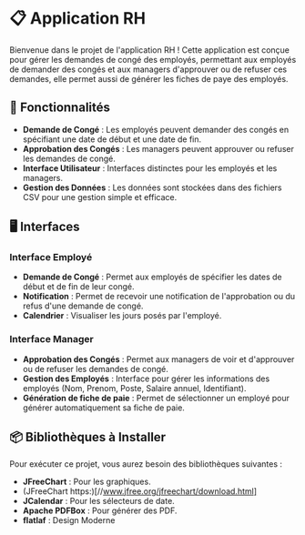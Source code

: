 # 📋 Application RH

Bienvenue dans le projet de l'application RH ! Cette application est conçue pour gérer les demandes de congé des employés, permettant aux employés de demander des congés et aux managers d'approuver ou de refuser ces demandes, elle permet aussi de générer les fiches de paye des employés.

## 🌟 Fonctionnalités

- **Demande de Congé** : Les employés peuvent demander des congés en spécifiant une date de début et une date de fin.
- **Approbation des Congés** : Les managers peuvent approuver ou refuser les demandes de congé.
- **Interface Utilisateur** : Interfaces distinctes pour les employés et les managers.
- **Gestion des Données** : Les données sont stockées dans des fichiers CSV pour une gestion simple et efficace.

## 🖥️ Interfaces

### Interface Employé
- **Demande de Congé** : Permet aux employés de spécifier les dates de début et de fin de leur congé.
- **Notification** : Permet de recevoir une notification de l'approbation ou du refus d'une demande de congé.
- **Calendrier** : Visualiser les jours posés par l'employé.



### Interface Manager
- **Approbation des Congés** : Permet aux managers de voir et d'approuver ou de refuser les demandes de congé.
- **Gestion des Employés** : Interface pour gérer les informations des employés (Nom, Prenom, Poste, Salaire annuel, Identifiant).
- **Génération de fiche de paie** : Permet de sélectionner un employé pour générer automatiquement sa fiche de paie.

## 📦 Bibliothèques à Installer

Pour exécuter ce projet, vous aurez besoin des bibliothèques suivantes :


- **JFreeChart** : Pour les graphiques.
- (JFreeChart https:)[//www.jfree.org/jfreechart/download.html]
- **JCalendar** : Pour les sélecteurs de date.
- **Apache PDFBox** : Pour générer des PDF.
- **flatlaf** : Design Moderne

